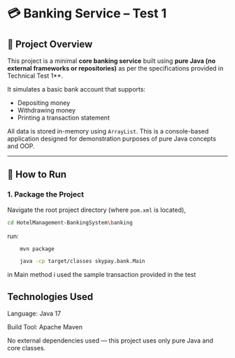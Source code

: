 # 💳 Banking Service – Test 1

## 📝 Project Overview

This project is a minimal **core banking service** built using **pure Java (no external frameworks or repositories)** as per the specifications provided in Technical Test 1**.

It simulates a basic bank account that supports:
- Depositing money
- Withdrawing money
- Printing a transaction statement

All data is stored in-memory using `ArrayList`. This is a console-based application designed for   demonstration purposes of pure Java concepts and OOP.

---

## 🚀 How to Run

### 1. Package the Project

Navigate the root project directory (where `pom.xml` is located),
```bash 
cd HotelManagement-BankingSystem\banking
````
run:
```bash
    mvn package
````    
```bash
    java -cp target/classes skypay.bank.Main
```
in Main method i used the sample transaction provided in the  test
## Technologies Used
Language: Java 17

Build Tool: Apache Maven

No external dependencies used — this project uses only pure Java and core classes.
